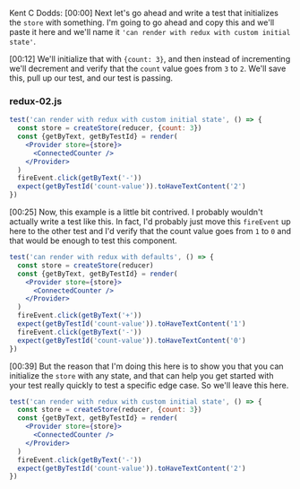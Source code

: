 Kent C Dodds: [00:00] Next let's go ahead and write a test that initializes the `store` with something. I'm going to go ahead and copy this and we'll paste it here and we'll name it `'can render with redux with custom initial state'`.

[00:12] We'll initialize that with `{count: 3}`, and then instead of incrementing we'll decrement and verify that the `count` value goes from `3` to `2`. We'll save this, pull up our test, and our test is passing.

### redux-02.js
```jsx
test('can render with redux with custom initial state', () => {
  const store = createStore(reducer, {count: 3})
  const {getByText, getByTestId} = render(
    <Provider store={store}>
      <ConnectedCounter />
    </Provider>
  )
  fireEvent.click(getByText('-'))
  expect(getByTestId('count-value')).toHaveTextContent('2')
})
```


[00:25] Now, this example is a little bit contrived. I probably wouldn't actually write a test like this. In fact, I'd probably just move this `fireEvent` up here to the other test and I'd verify that the count value goes from `1` to `0` and that would be enough to test this component.

```jsx
test('can render with redux with defaults', () => {
  const store = createStore(reducer)
  const {getByText, getByTestId} = render(
    <Provider store={store}>
      <ConnectedCounter />
    </Provider>
  )
  fireEvent.click(getByText('+'))
  expect(getByTestId('count-value')).toHaveTextContent('1')
  fireEvent.click(getByText('-'))
  expect(getByTestId('count-value')).toHaveTextContent('0')
})
```

[00:39] But the reason that I'm doing this here is to show you that you can initialize the `store` with any state, and that can help you get started with your test really quickly to test a specific edge case. So we'll leave this here.

```jsx
test('can render with redux with custom initial state', () => {
  const store = createStore(reducer, {count: 3})
  const {getByText, getByTestId} = render(
    <Provider store={store}>
      <ConnectedCounter />
    </Provider>
  )
  fireEvent.click(getByText('-'))
  expect(getByTestId('count-value')).toHaveTextContent('2')
})
```
